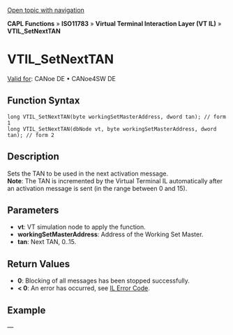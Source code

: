 [Open topic with navigation](../../../../../../CANoeDEFamily.htm#Topics/CAPLFunctions/ISO11783/ISOInteractionLayerVT/Functions/CAPLfunctionIso11783VTILSetNextTAN.md)

**CAPL Functions** » **ISO11783** » **Virtual Terminal Interaction Layer (VT IL)** » **VTIL_SetNextTAN**

# VTIL_SetNextTAN

[Valid for](../../../../Shared/FeatureAvailability.md): CANoe DE • CANoe4SW DE

## Function Syntax

```plaintext
long VTIL_SetNextTAN(byte workingSetMasterAddress, dword tan); // form 1
long VTIL_SetNextTAN(dbNode vt, byte workingSetMasterAddress, dword tan); // form 2
```

## Description

Sets the TAN to be used in the next activation message.  
**Note**: The TAN is incremented by the Virtual Terminal IL automatically after an activation message is sent (in the range between 0 and 15).

## Parameters

- **vt**: VT simulation node to apply the function.
- **workingSetMasterAddress**: Address of the Working Set Master.
- **tan**: Next TAN, 0..15.

## Return Values

- **0**: Blocking of all messages has been stopped successfully.
- **< 0**: An error has occurred, see [IL Error Code](../../../CAPLfunctionsISOj1939ErrorCodes.md).

## Example

—
